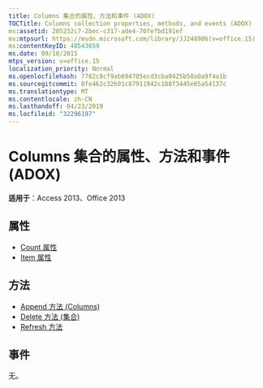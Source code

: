 ```yaml
---
title: Columns 集合的属性、方法和事件 (ADOX)
TOCTitle: Columns collection properties, methods, and events (ADOX)
ms:assetid: 205232c7-2bec-c317-ade4-70fefbd191ef
ms:mtpsurl: https://msdn.microsoft.com/library/JJ248986(v=office.15)
ms:contentKeyID: 48543659
ms.date: 09/18/2015
mtps_version: v=office.15
localization_priority: Normal
ms.openlocfilehash: 7782c8cf9ab694705ecd3cba0425b58a0a9f4a1b
ms.sourcegitcommit: 8fe462c32b91c87911942c188f3445e85a54137c
ms.translationtype: MT
ms.contentlocale: zh-CN
ms.lasthandoff: 04/23/2019
ms.locfileid: "32296197"
---
```

# <a name="columns-collection-properties-methods-and-events-adox"></a>Columns 集合的属性、方法和事件 (ADOX)

**适用于**：Access 2013、Office 2013

## <a name="properties"></a>属性

- [Count 属性](count-property-ado.md)
- [Item 属性](item-property-ado.md)

## <a name="methods"></a>方法

- [Append 方法 (Columns)](append-method-adox-columns.md)
- [Delete 方法 (集合)](delete-method-adox-collections.md)
- [Refresh 方法](refresh-method-ado.md)

## <a name="events"></a>事件

无。

